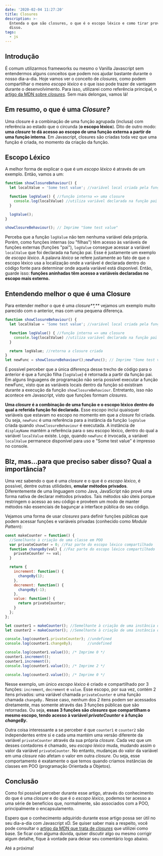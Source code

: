 ```yaml
---
date: '2020-02-04 11:27:20'
title: Closures
description: >-
  Entenda o que são closures, o que é o escopo léxico e como tirar proveito
  disso.
tags:
  - js
---
```

## Introdução

É comum utilizarmos frameworks ou mesmo o Vanilla Javascript sem entendermos alguns conceitos que podem nos ajudar bastante durante o nosso dia-a-dia. Hoje vamos ver o conceito de _closures,_ como podem compartilhar o mesmo _escopo léxico_ e o que isso pode trazer de vantagem durante o desenvolvimento. Para isso, utilizarei como referência principal, o [artigo da MDN sobre _closures_](https://developer.mozilla.org/en-US/docs/Web/JavaScript/Closures)_._ Sem mais delongas, vamos lá!

## Em resumo, o que é uma _Closure?_

Uma closure é a combinação de uma função agrupada (inclusa) com referência ao estado que o circunda (**o escopo léxico**). Dito de outro modo: **uma _closure_** **te dá acesso ao escopo de uma função externa a partir de uma função interna**. Em Javascript, closures são criadas toda vez que uma função é criada, no momento da criação da função.

## Escopo Léxico

A melhor forma de explicar o que é um _escopo léxico_ é através de um exemplo. Então, vamos a um:

```js
function showClosureBehaviour() {
  let localValue = 'Some test value'; //variável local criada pela função

  function logValue() { //função interna => uma closure
    console.log(localValue) //utiliza variável declarada na função pai
  }

  logValue();
}

showClosureBehaviour(); // Imprime "Some test value"
```

Perceba que a função `logValue` não tem nenhuma variável dela própria. Porém, como funções internas (ou "filhas") têm acesso às variáveis de funções externas (funções "pai"), `logValue` consegue acessar a variável `localValue` que foi declarada na função pai. Esse é justamente um exemplo de _escopo léxico_. A palavra _léxico_ se refere justamente ao fato de que o escopo léxico usa a localização onde a variável é declarada dentro do código fonte para determinar onde aquela variável está disponível. Então, guarde isso:  **funções aninhadas têm acesso a variáveis declaradas no escopo mais externo.**

## Entendendo melhor o que é uma Closure

Para entender melhor o que é uma _closure**,**_ vejamos um exemplo muito parecido com o anterior, mas com uma pequena diferença.

```js
function showClosureBehaviour() {
  let localValue = 'Some test value'; //variável local criada pela função

  function logValue() { //função interna => uma closure
    console.log(localValue) //utiliza variável declarada na função pai
  }

  return logValue; //retorna a closure criada
}
let newFunc = showClosureBehaviour();newFunc(); // Imprime "Some test value"
```

É possível perceber que a única diferença desse trecho de código para o anterior é que a função filha (`logValue`) é retornada a partir da função pai. Em alguns linguagens de programação não seria possível executar a função newFunc, visto que as variáveis locais dentro da função só existiram durante a execução da função `showClosureBehaviour`. Entretanto, isso não acontece em Javascript, visto que funções formam _closures_.

**Uma _closure_ é a combinação de uma função e o escopo léxico dentro do qual a referida função foi declarada.** Esse escopo inclui quaisquer variáveis que estavam no escopo no momento em que a _closure_ foi criada. Ou seja, `newFunc` é uma referência para a instância da função `logValue` criada quando `showClosureBehaviour` é executada. A instância de `displayName` mantém a referência para o seu escopo léxico, dentro do qual a variável `localValue` existe. Logo, quando `newFunc` é invocada, a variável `localValue` permanece disponível para uso e "Some test value" é impresso no console.

## Blz, mas...para que preciso saber disso? Qual a importância?

Uma vez sabendo o que é uma _closure_ e o que é o _escopo léxico_, é possível, dentre outras utilidades, **emular métodos privados**. Diferentemente de uma linguagem como Java, JavaScript não provê uma forma nativa de declarar métodos privados. Tais métodos são úteis porque restringem o acesso ao seu código e provêem um modo de manter métodos não essenciais de bagunçar a interface pública do seu código. 

Vejamos uma forma de usar _closures_ para definir funções públicas que podem acessar funções e variáveis privadas (conhecido como _Module Pattern_):

```js
const makeCounter = function() {
  //Semelhante à criação de uma classe em POO
  var privateCounter = 0; //Faz parte do escopo léxico compartilhado 
  function changeBy(val) { //Faz parte do escopo léxico compartilhado
    privateCounter += val;
  }

  return {
    increment: function() {
      changeBy(1);
    },
    decrement: function() {
      changeBy(-1);
    },
    value: function() {
      return privateCounter;
    }
  };
};

let counter1 = makeCounter(); //Semelhante à criação de uma instância de um objeto em POO
let counter2 = makeCounter(); //Semelhante à criação de uma instância de um objeto em POO

console.log(counter1.privateCounter); //undefined
console.log(counter1.changeBy);       //undefined

console.log(counter1.value()); /* Imprime 0 */
counter1.increment();
counter1.increment();
console.log(counter1.value()); /* Imprime 2 */

console.log(counter2.value()); /* Imprime 0 */
```

Nesse exemplo, um único _escopo léxico_ é criado e compartilhado por 3 funções: `increment`, `decrement` e `value`. Esse escopo, por sua vez, contém 2 itens privados: uma variável chamada `privateCounter` e uma função chamada `changeBy.` Nesse caso, nenhum dos 2 itens podem ser acessados diretamente, mas somente através das 3 funções públicas que são retornadas. Ou seja, **essas 3 funções são _closures_ que compartilham o mesmo escopo, tendo acesso à variável _privateCounter_** **e à função _changeBy_.**

Outra coisa interessante a se perceber é que `counter1` e `counter2` são independentes entre si e cada uma mantém uma versão diferente da variável `privateCounter` através da sua própria _closure_. Cada vez que um desses contadores é chamado, seu _escopo léxico_ muda, mudando assim o valor da variável `privateCounter`. No entanto, mudanças do valor da variável em uma _closure_ não afetam o valor em outra _closure_. Ou seja, esse comportamento é exatamente o que temos quando criamos instâncias de classes em POO (programação Orientada a Objetos).

## Conclusão

Como foi possível perceber durante esse artigo, através do conhecimento do que é uma _closure_ e do que é o _escopo léxico_, podemos ter acesso a uma série de benefícios que, normalmente, são associados com a POO, principalmente o encapsulamento.

Espero que o conhecimento adquirido durante esse artigo possa ser útil no seu dia-a-dia com Javascript xD. Se quiser saber mais a respeito, você pode consultar o [artigo da MDN que trata de _closures_](https://developer.mozilla.org/en-US/docs/Web/JavaScript/Closures) que utilizei como base. Se ficar com alguma dúvida, quiser discutir algo ou mesmo corrigir algum detalhe, fique à vontade para deixar seu comentário logo abaixo.

Até a próxima!
